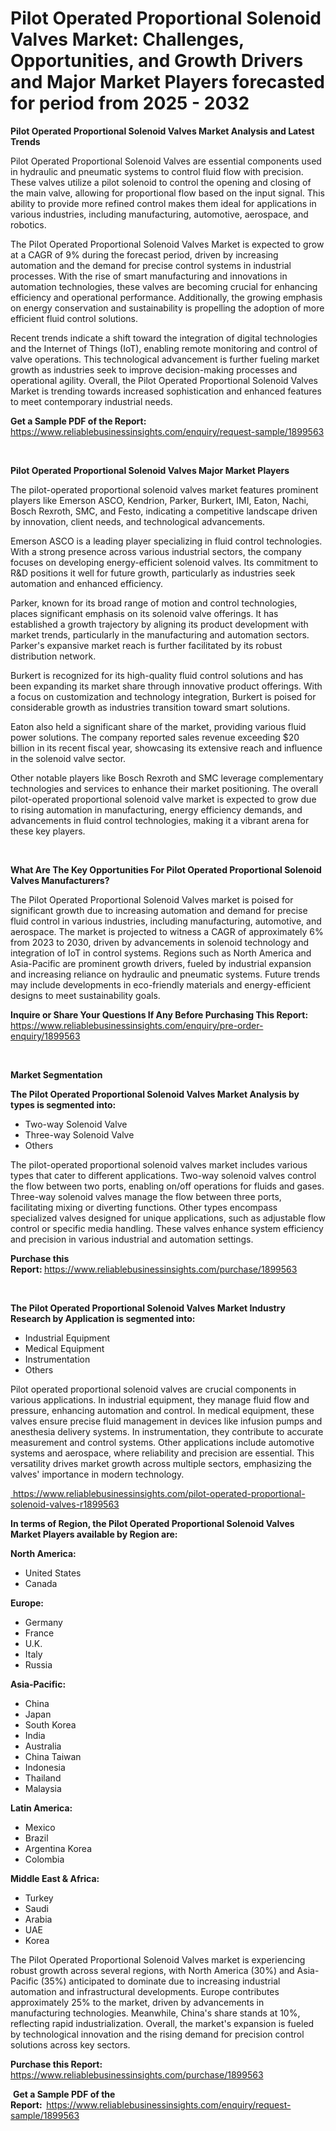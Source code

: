 <p><h1>Pilot Operated Proportional Solenoid Valves Market: Challenges, Opportunities, and Growth Drivers and Major Market Players forecasted for period from 2025 - 2032</h1></p><p><strong>Pilot Operated Proportional Solenoid Valves Market Analysis and Latest Trends</strong></p>
<p><p>Pilot Operated Proportional Solenoid Valves are essential components used in hydraulic and pneumatic systems to control fluid flow with precision. These valves utilize a pilot solenoid to control the opening and closing of the main valve, allowing for proportional flow based on the input signal. This ability to provide more refined control makes them ideal for applications in various industries, including manufacturing, automotive, aerospace, and robotics.</p><p>The Pilot Operated Proportional Solenoid Valves Market is expected to grow at a CAGR of 9% during the forecast period, driven by increasing automation and the demand for precise control systems in industrial processes. With the rise of smart manufacturing and innovations in automation technologies, these valves are becoming crucial for enhancing efficiency and operational performance. Additionally, the growing emphasis on energy conservation and sustainability is propelling the adoption of more efficient fluid control solutions.</p><p>Recent trends indicate a shift toward the integration of digital technologies and the Internet of Things (IoT), enabling remote monitoring and control of valve operations. This technological advancement is further fueling market growth as industries seek to improve decision-making processes and operational agility. Overall, the Pilot Operated Proportional Solenoid Valves Market is trending towards increased sophistication and enhanced features to meet contemporary industrial needs.</p></p>
<p><strong>Get a Sample PDF of the Report:&nbsp;</strong> <a href="https://www.reliablebusinessinsights.com/enquiry/request-sample/1899563?utm_campaign=3026&utm_medium=2&utm_source=Github&utm_content=ia&utm_term=12042025&utm_id=pilot-operated-proportional-solenoid-valves">https://www.reliablebusinessinsights.com/enquiry/request-sample/1899563</a></p>
<p>&nbsp;</p>
<p><strong>Pilot Operated Proportional Solenoid Valves Major Market Players</strong></p>
<p><p>The pilot-operated proportional solenoid valves market features prominent players like Emerson ASCO, Kendrion, Parker, Burkert, IMI, Eaton, Nachi, Bosch Rexroth, SMC, and Festo, indicating a competitive landscape driven by innovation, client needs, and technological advancements.</p><p>Emerson ASCO is a leading player specializing in fluid control technologies. With a strong presence across various industrial sectors, the company focuses on developing energy-efficient solenoid valves. Its commitment to R&D positions it well for future growth, particularly as industries seek automation and enhanced efficiency.</p><p>Parker, known for its broad range of motion and control technologies, places significant emphasis on its solenoid valve offerings. It has established a growth trajectory by aligning its product development with market trends, particularly in the manufacturing and automation sectors. Parker's expansive market reach is further facilitated by its robust distribution network.</p><p>Burkert is recognized for its high-quality fluid control solutions and has been expanding its market share through innovative product offerings. With a focus on customization and technology integration, Burkert is poised for considerable growth as industries transition toward smart solutions.</p><p>Eaton also held a significant share of the market, providing various fluid power solutions. The company reported sales revenue exceeding $20 billion in its recent fiscal year, showcasing its extensive reach and influence in the solenoid valve sector.</p><p>Other notable players like Bosch Rexroth and SMC leverage complementary technologies and services to enhance their market positioning. The overall pilot-operated proportional solenoid valve market is expected to grow due to rising automation in manufacturing, energy efficiency demands, and advancements in fluid control technologies, making it a vibrant arena for these key players.</p></p>
<p>&nbsp;</p>
<p><strong>What Are The Key Opportunities For Pilot Operated Proportional Solenoid Valves Manufacturers?</strong></p>
<p><p>The Pilot Operated Proportional Solenoid Valves market is poised for significant growth due to increasing automation and demand for precise fluid control in various industries, including manufacturing, automotive, and aerospace. The market is projected to witness a CAGR of approximately 6% from 2023 to 2030, driven by advancements in solenoid technology and integration of IoT in control systems. Regions such as North America and Asia-Pacific are prominent growth drivers, fueled by industrial expansion and increasing reliance on hydraulic and pneumatic systems. Future trends may include developments in eco-friendly materials and energy-efficient designs to meet sustainability goals.</p></p>
<p><strong>Inquire or Share Your Questions If Any Before Purchasing This Report:</strong> <a href="https://www.reliablebusinessinsights.com/enquiry/pre-order-enquiry/1899563?utm_campaign=3026&utm_medium=2&utm_source=Github&utm_content=ia&utm_term=12042025&utm_id=pilot-operated-proportional-solenoid-valves">https://www.reliablebusinessinsights.com/enquiry/pre-order-enquiry/1899563</a></p>
<p>&nbsp;</p>
<p><strong>Market Segmentation</strong></p>
<p><strong>The Pilot Operated Proportional Solenoid Valves Market Analysis by types is segmented into:</strong></p>
<p><ul><li>Two-way Solenoid Valve</li><li>Three-way Solenoid Valve</li><li>Others</li></ul></p>
<p><p>The pilot-operated proportional solenoid valves market includes various types that cater to different applications. Two-way solenoid valves control the flow between two ports, enabling on/off operations for fluids and gases. Three-way solenoid valves manage the flow between three ports, facilitating mixing or diverting functions. Other types encompass specialized valves designed for unique applications, such as adjustable flow control or specific media handling. These valves enhance system efficiency and precision in various industrial and automation settings.</p></p>
<p><strong>Purchase this Report:&nbsp;</strong><a href="https://www.reliablebusinessinsights.com/purchase/1899563?utm_campaign=3026&utm_medium=2&utm_source=Github&utm_content=ia&utm_term=12042025&utm_id=pilot-operated-proportional-solenoid-valves">https://www.reliablebusinessinsights.com/purchase/1899563</a></p>
<p>&nbsp;</p>
<p><strong>The Pilot Operated Proportional Solenoid Valves Market Industry Research by Application is segmented into:</strong></p>
<p><ul><li>Industrial Equipment</li><li>Medical Equipment</li><li>Instrumentation</li><li>Others</li></ul></p>
<p><p>Pilot operated proportional solenoid valves are crucial components in various applications. In industrial equipment, they manage fluid flow and pressure, enhancing automation and control. In medical equipment, these valves ensure precise fluid management in devices like infusion pumps and anesthesia delivery systems. In instrumentation, they contribute to accurate measurement and control systems. Other applications include automotive systems and aerospace, where reliability and precision are essential. This versatility drives market growth across multiple sectors, emphasizing the valves' importance in modern technology.</p></p>
<p><a href="https://www.reliablebusinessinsights.com/pilot-operated-proportional-solenoid-valves-r1899563?utm_campaign=3026&utm_medium=2&utm_source=Github&utm_content=ia&utm_term=12042025&utm_id=pilot-operated-proportional-solenoid-valves">&nbsp;https://www.reliablebusinessinsights.com/pilot-operated-proportional-solenoid-valves-r1899563</a></p>
<p><strong>In terms of Region, the Pilot Operated Proportional Solenoid Valves Market Players available by Region are:</strong></p>
<p>
    <p> <strong> North America: </strong>
        <ul>
            <li>United States</li>
            <li>Canada</li>
        </ul>
        </p> 
    <p> <strong> Europe: </strong>
        <ul>
            <li>Germany</li>
            <li>France</li>
            <li>U.K.</li>
            <li>Italy</li>
            <li>Russia</li>
        </ul>
        </p> 
    <p> <strong> Asia-Pacific: </strong>
        <ul>
            <li>China</li>
            <li>Japan</li>
            <li>South Korea</li>
            <li>India</li>
            <li>Australia</li>
            <li>China Taiwan</li>
            <li>Indonesia</li>
            <li>Thailand</li>
            <li>Malaysia</li>
        </ul>
        </p> 
    <p> <strong> Latin America: </strong>
        <ul>
            <li>Mexico</li>
            <li>Brazil</li>
            <li>Argentina Korea</li>
            <li>Colombia</li>
        </ul>
        </p> 
    <p> <strong> Middle East & Africa: </strong>
        <ul>
            <li>Turkey</li>
            <li>Saudi</li>
            <li>Arabia</li>
            <li>UAE</li>
            <li>Korea</li>
        </ul>
    </p>
    </p>
<p><p>The Pilot Operated Proportional Solenoid Valves market is experiencing robust growth across several regions, with North America (30%) and Asia-Pacific (35%) anticipated to dominate due to increasing industrial automation and infrastructural developments. Europe contributes approximately 25% to the market, driven by advancements in manufacturing technologies. Meanwhile, China's share stands at 10%, reflecting rapid industrialization. Overall, the market's expansion is fueled by technological innovation and the rising demand for precision control solutions across key sectors.</p></p>
<p><strong>Purchase this Report: </strong><a href="https://www.reliablebusinessinsights.com/purchase/1899563?utm_campaign=3026&utm_medium=2&utm_source=Github&utm_content=ia&utm_term=12042025&utm_id=pilot-operated-proportional-solenoid-valves">https://www.reliablebusinessinsights.com/purchase/1899563</a></p>
<p>&nbsp;<strong>Get a Sample PDF of the Report:&nbsp;&nbsp;</strong><a href="https://www.reliablebusinessinsights.com/enquiry/request-sample/1899563?utm_campaign=3026&utm_medium=2&utm_source=Github&utm_content=ia&utm_term=12042025&utm_id=pilot-operated-proportional-solenoid-valves">https://www.reliablebusinessinsights.com/enquiry/request-sample/1899563</a></p>
<p><strong></strong></p>
<p><p></p><p></p><p></p></p>